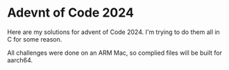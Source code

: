 # Adevnt of Code 2024

Here are my solutions for advent of Code 2024. I'm trying to do them all in C for some reason.

All challenges were done on an ARM Mac, so complied files will be built for aarch64.
